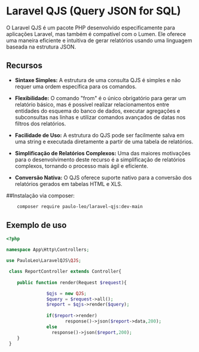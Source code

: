 # Laravel QJS (Query JSON for SQL)

O Laravel QJS é um pacote PHP desenvolvido especificamente para aplicações Laravel, mas também é compatível com o Lumen. Ele oferece uma maneira eficiente e intuitiva de gerar relatórios usando uma linguagem baseada na estrutura JSON.

## Recursos

- **Sintaxe Simples:** A estrutura de uma consulta QJS é simples e não requer uma ordem específica para os comandos.
  
- **Flexibilidade:** O comando "from" é o único obrigatório para gerar um relatório básico, mas é possível realizar relacionamentos entre entidades do esquema do banco de dados, executar agregações e subconsultas nas linhas e utilizar comandos avançados de datas nos filtros dos relatórios.
  
- **Facilidade de Uso:** A estrutura do QJS pode ser facilmente salva em uma string e executada diretamente a partir de uma tabela de relatórios.
  
- **Simplificação de Relatórios Complexos:** Uma das maiores motivações para o desenvolvimento deste recurso é a simplificação de relatórios complexos, tornando o processo mais ágil e eficiente.
  
- **Conversão Nativa:** O QJS oferece suporte nativo para a conversão dos relatórios gerados em tabelas HTML e XLS.

##Instalação via composer:

```bash
    composer require paulo-leo/laravel-qjs:dev-main
```

## Exemplo de uso

```php
<?php

namespace App\Http\Controllers;

use PauloLeo\LaravelQJS\QJS;

 class ReportController extends Controller{
   
    public function render(Request $request){

               $qjs = new QJS;
               $query = $request->all();
               $report = $qjs->render($query);
              
               if($report->render) 
                      response()->json($report->data,200);
               else 
                 response()->json($report,200);
    }  
 }
    
```
